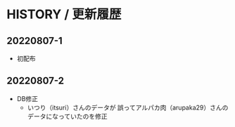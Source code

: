 # HISTORY / 更新履歴

## 20220807-1

- 初配布

## 20220807-2

- DB修正
  - いつり（itsuri）さんのデータが 誤ってアルパカ肉（arupaka29）さんのデータになっていたのを修正
